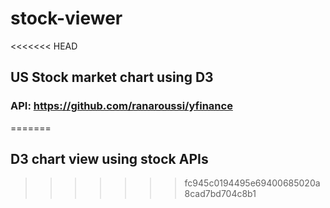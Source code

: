 # stock-viewer
<<<<<<< HEAD

## US Stock market chart using D3

### API: https://github.com/ranaroussi/yfinance
=======
## D3 chart view using stock APIs
>>>>>>> fc945c0194495e69400685020a8cad7bd704c8b1

